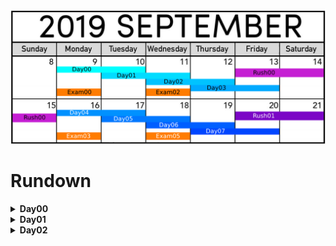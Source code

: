
![calendar](./calendar.png)

# Rundown
<details><summary><b>Day00</b></summary>

0. naive search
1. sort array
2. binary search/half-interval search
3. hash table
4. Karp-Rabin string-search
5.
6.
7.
8.
</details>

<details><summary><b>Day01</b></summary>

0.
1.
2.
3.
4.
5.
6.
7.
8.
</details>

<details><summary><b>Day02</b></summary>

0. bubble sort
1. insertion sort
2. quick sort
3. merge sort
4. count sort
5.
6.
7.
8.
9.
</details>
